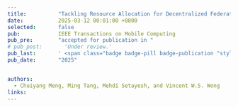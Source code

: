 ```yaml
---
title:          "Tackling Resource Allocation for Decentralized Federated Learning: A GNN Approach"
date:           2025-03-12 00:01:00 +0800
selected:       false
pub:            IEEE Transactions on Mobile Computing
pub_pre:        "accepted for publication in "
# pub_post:       'Under review.'
pub_last:       ' <span class="badge badge-pill badge-publication "style="background-color: #d8b4fe; color: black;">#Federated Learning</span>'
pub_date:       "2025"


authors:
  - Chuiyang Meng, Ming Tang, Mehdi Setayesh, and Vincent W.S. Wong
links:
---
```


